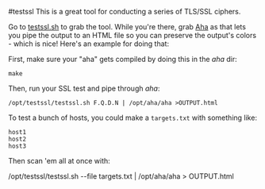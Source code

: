 #testssl
This is a great tool for conducting a series of TLS/SSL ciphers.

Go to [testssl.sh](https://testssl.sh) to grab the tool.  While you're there, grab [Aha](https://github.com/theZiz/aha) as that lets you pipe the output to an HTML file so you can preserve the output's colors - which is nice!  Here's an example for doing that:

First, make sure your "aha" gets compiled by doing this in the *aha* dir:

    make

Then, run your SSL test and pipe through *aha*:

    /opt/testssl/testssl.sh F.Q.D.N | /opt/aha/aha >OUTPUT.html

To test a bunch of hosts, you could make a `targets.txt` with something like:

    host1
    host2
    host3
    
Then scan 'em all at once with:

/opt/testssl/testssl.sh --file targets.txt | /opt/aha/aha > OUTPUT.html